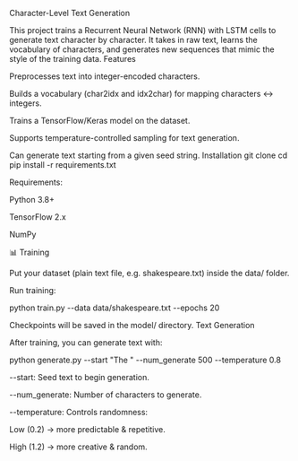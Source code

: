 Character-Level Text Generation

This project trains a Recurrent Neural Network (RNN) with LSTM cells to generate text character by character.
It takes in raw text, learns the vocabulary of characters, and generates new sequences that mimic the style of the training data.
Features

Preprocesses text into integer-encoded characters.

Builds a vocabulary (char2idx and idx2char) for mapping characters ↔ integers.

Trains a TensorFlow/Keras model on the dataset.

Supports temperature-controlled sampling for text generation.

Can generate text starting from a given seed string.
Installation
git clone <this-repo-url>
cd <repo>
pip install -r requirements.txt


Requirements:

Python 3.8+

TensorFlow 2.x

NumPy

📊 Training

Put your dataset (plain text file, e.g. shakespeare.txt) inside the data/ folder.

Run training:

python train.py --data data/shakespeare.txt --epochs 20


Checkpoints will be saved in the model/ directory.
Text Generation

After training, you can generate text with:

python generate.py --start "The " --num_generate 500 --temperature 0.8


--start: Seed text to begin generation.

--num_generate: Number of characters to generate.

--temperature: Controls randomness:

Low (0.2) → more predictable & repetitive.

High (1.2) → more creative & random.
